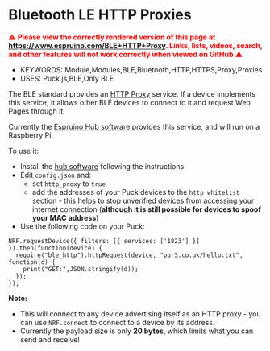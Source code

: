 <!--- Copyright (c) 2016 Gordon Williams, Pur3 Ltd. See the file LICENSE for copying permission. -->
Bluetooth LE HTTP Proxies
=========================

<span style="color:red">:warning: **Please view the correctly rendered version of this page at https://www.espruino.com/BLE+HTTP+Proxy. Links, lists, videos, search, and other features will not work correctly when viewed on GitHub** :warning:</span>

* KEYWORDS: Module,Modules,BLE,Bluetooth,HTTP,HTTPS,Proxy,Proxies
* USES: Puck.js,BLE,Only BLE

The BLE standard provides an [HTTP Proxy](https://www.bluetooth.com/specifications/gatt/viewer?attributeXmlFile=org.bluetooth.service.http_proxy.xml)
service. If a device implements this service, it allows other BLE devices to connect to it and request Web Pages through it.

Currently the [Espruino Hub software](https://github.com/espruino/EspruinoHub) provides this service, and will run on a Raspberry Pi.

To use it:

* Install the [hub software](https://github.com/espruino/EspruinoHub) following the instructions
* Edit `config.json` and:
  * set `http_proxy` to `true`
  * add the addresses of your Puck devices to the `http_whitelist` section - this helps to stop unverified devices from accessing your internet connection (**although it is still possible for devices to spoof your MAC address**)
* Use the following code on your Puck:

```
NRF.requestDevice({ filters: [{ services: ['1823'] }] }).then(function(device) {
  require("ble_http").httpRequest(device, "pur3.co.uk/hello.txt", function(d) {
    print("GET:",JSON.stringify(d));
  });
});
```  

**Note:**

* This will connect to any device advertising itself as an HTTP proxy - you can use `NRF.connect` to connect to a device by its address.
* Currently the payload size is only **20 bytes**, which limits what you can send and receive!
